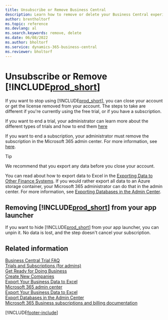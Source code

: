 ```yaml
---
title: Unsubscribe or Remove Business Central
description: Learn how to remove or delete your Business Central experience if you have a trial subscription, or if you have a paid subscription.
author: brentholtorf
ms.topic: reference
ms.devlang: al
ms.search.keywords: remove, delete
ms.date: 06/08/2022
ms.author: bholtorf
ms.service: dynamics-365-business-central
ms.reviewer: bholtorf
---
```

# Unsubscribe or Remove [!INCLUDE[prod_short](includes/prod_short.md)]

If you want to stop using [!INCLUDE[prod_short](includes/prod_short.md)], you can close your account or get the license removed from your account. The steps to take are different if you're currently using the free trial, or if you have a subscription.  

If you want to end a trial, your administrator can learn more about the different types of trials and how to end them [here](/dynamics365/business-central/dev-itpro/administration/trials-subscriptions)  

If you want to end a subscription, your administrator must remove the subscription in the Microsoft 365 admin center. For more information, see [here](/dynamics365/business-central/dev-itpro/administration/trials-subscriptions?#removing-a-subscription).  

> [!TIP]
> We recommend that you export any data before you close your account.

You can read about how to export data to Excel in the [Exporting Data to Other Finance Systems](about-export-data.md#exporting-data-to-other-finance-systems). If you would rather export all data to an Azure storage container, your Microsoft 365 administrator can do that in the admin center. For more information, see [Exporting Databases in the Admin Center](/dynamics365/business-central/dev-itpro/administration/tenant-admin-center-database-export).  

## Removing [!INCLUDE[prod_short](includes/prod_short.md)] from your app launcher

If you want to hide [!INCLUDE[prod_short](includes/prod_short.md)] from your app launcher, you can unpin it. No data is lost, and the step doesn't cancel your subscription.  

## Related information

[Business Central Trial FAQ](trial-faq.md)  
[Trials and Subscriptions (for admins)](/dynamics365/business-central/dev-itpro/administration/trials-subscriptions)  
[Get Ready for Doing Business](ui-get-ready-business.md)  
[Create New Companies](about-new-company.md)  
[Export Your Business Data to Excel](about-export-data.md)  
[Microsoft 365 admin center](https://admin.microsoft.com/)  
[Export Your Business Data to Excel](about-export-data.md)  
[Export Databases in the Admin Center](/dynamics365/business-central/dev-itpro/administration/tenant-admin-center-database-export)  
[Microsoft 365 Business subscriptions and billing documentation](/microsoft-365/commerce/)  

[!INCLUDE[footer-include](includes/footer-banner.md)]
